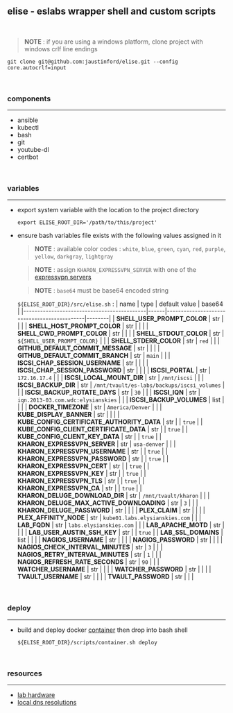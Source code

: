 ## elise - eslabs wrapper shell and custom scripts
<br />

> **NOTE** : if you are using a windows platform, clone project with windows crlf line endings
```
git clone git@github.com:jaustinford/elise.git --config core.autocrlf=input
```

<br />

### components
---

- ansible
- kubectl
- bash
- git
- youtube-dl
- certbot

<br />

### variables
---

- export system variable with the location to the project directory
    ```
    export ELISE_ROOT_DIR='/path/to/this/project'
    ```

- ensure bash variables file exists with the following values assigned in it
    > **NOTE** : available color codes : `white`, `blue`, `green`, `cyan`, `red`, `purple`, `yellow`, `darkgray`, `lightgray`

    > **NOTE** : assign `KHARON_EXPRESSVPN_SERVER` with one of the [expressvpn servers](https://github.com/jaustinford/elise/blob/main/files/expressvpn_servers.txt)

    > **NOTE** : `base64` must be base64 encoded string

    `${ELISE_ROOT_DIR}/src/elise.sh` :
    | name                                       | type | default value                               | base64 |
    |--------------------------------------------|------|---------------------------------------------|--------|
    | **SHELL_USER_PROMPT_COLOR**                | str  |                                             |        |
    | **SHELL_HOST_PROMPT_COLOR**                | str  |                                             |        |
    | **SHELL_CWD_PROMPT_COLOR**                 | str  |                                             |        |
    | **SHELL_STDOUT_COLOR**                     | str  | `${SHELL_USER_PROMPT_COLOR}`                |        |
    | **SHELL_STDERR_COLOR**                     | str  | `red`                                       |        |
    | **GITHUB_DEFAULT_COMMIT_MESSAGE**          | str  |                                             |        |
    | **GITHUB_DEFAULT_COMMIT_BRANCH**           | str  | `main`                                      |        |
    | **ISCSI_CHAP_SESSION_USERNAME**            | str  |                                             |        |
    | **ISCSI_CHAP_SESSION_PASSWORD**            | str  |                                             |        |
    | **ISCSI_PORTAL**                           | str  | `172.16.17.4`                               |        |
    | **ISCSI_LOCAL_MOUNT_DIR**                  | str  | `/mnt/iscsi`                                |        |
    | **ISCSI_BACKUP_DIR**                       | str  | `/mnt/tvault/es-labs/backups/iscsi_volumes` |        |
    | **ISCSI_BACKUP_ROTATE_DAYS**               | str  | `30`                                        |        |
    | **ISCSI_IQN**                              | str  | `iqn.2013-03.com.wdc:elysianskies`          |        |
    | **ISCSI_BACKUP_VOLUMES**                   | list |                                             |        |
    | **DOCKER_TIMEZONE**                        | str  | `America/Denver`                            |        |
    | **KUBE_DISPLAY_BANNER**                    | str  |                                             |        |
    | **KUBE_CONFIG_CERTIFICATE_AUTHORITY_DATA** | str  |                                             | `true` |
    | **KUBE_CONFIG_CLIENT_CERTIFICATE_DATA**    | str  |                                             | `true` |
    | **KUBE_CONFIG_CLIENT_KEY_DATA**            | str  |                                             | `true` |
    | **KHARON_EXPRESSVPN_SERVER**               | str  | `usa-denver`                                |        |
    | **KHARON_EXPRESSVPN_USERNAME**             | str  |                                             | `true` |
    | **KHARON_EXPRESSVPN_PASSWORD**             | str  |                                             | `true` |
    | **KHARON_EXPRESSVPN_CERT**                 | str  |                                             | `true` |
    | **KHARON_EXPRESSVPN_KEY**                  | str  |                                             | `true` |
    | **KHARON_EXPRESSVPN_TLS**                  | str  |                                             | `true` |
    | **KHARON_EXPRESSVPN_CA**                   | str  |                                             | `true` |
    | **KHARON_DELUGE_DOWNLOAD_DIR**             | str  | `/mnt/tvault/kharon`                        |        |
    | **KHARON_DELUGE_MAX_ACTIVE_DOWNLOADING**   | str  | `3`                                         |        |
    | **KHARON_DELUGE_PASSWORD**                 | str  |                                             |        |
    | **PLEX_CLAIM**                             | str  |                                             |        |
    | **PLEX_AFFINITY_NODE**                     | str  | `kube01.labs.elysianskies.com`              |        |
    | **LAB_FQDN**                               | str  | `labs.elysianskies.com`                     |        |
    | **LAB_APACHE_MOTD**                        | str  |                                             |        |
    | **LAB_USER_AUSTIN_SSH_KEY**                | str  |                                             | `true` |
    | **LAB_SSL_DOMAINS**                        | list |                                             |        |
    | **NAGIOS_USERNAME**                        | str  |                                             |        |
    | **NAGIOS_PASSWORD**                        | str  |                                             |        |
    | **NAGIOS_CHECK_INTERVAL_MINUTES**          | str  | `3`                                         |        |
    | **NAGIOS_RETRY_INTERVAL_MINUTES**          | str  | `1`                                         |        |
    | **NAGIOS_REFRESH_RATE_SECONDS**            | str  | `90`                                        |        |
    | **WATCHER_USERNAME**                       | str  |                                             |        |
    | **WATCHER_PASSWORD**                       | str  |                                             |        |
    | **TVAULT_USERNAME**                        | str  |                                             |        |
    | **TVAULT_PASSWORD**                        | str  |                                             |        |

<br />

### deploy
---

- build and deploy docker [container](https://github.com/jaustinford/elise/blob/main/scripts/container.sh) then drop into bash shell
    ```
    ${ELISE_ROOT_DIR}/scripts/container.sh deploy
    ```

<br />

### resources
---

- [lab hardware](https://github.com/jaustinford/elise/blob/main/files/docs/hardware.md)
- [local dns resolutions](https://github.com/jaustinford/elise/blob/main/files/pihole/custom.list)
